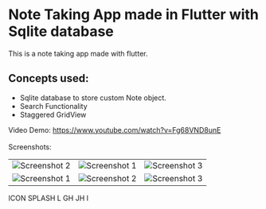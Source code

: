 # Note Taking App made in Flutter with Sqlite database 
 This is a note taking app made with flutter.<br>
## Concepts used:
<ul>
<li>Sqlite database to store custom Note object.</li>
<li>Search Functionality</li>
<li>Staggered GridView</li>
</ul>

Video Demo: https://www.youtube.com/watch?v=Fg68VND8unE <br><br>
Screenshots:<br>
<table style={border:"none"}><tr>
<td><img src="https://user-images.githubusercontent.com/29589003/57538958-2ae63100-7369-11e9-9efc-102497249cdd.png" alt="Screenshot 2"/></td>
<td><img src="https://user-images.githubusercontent.com/29589003/57538952-29b50400-7369-11e9-9b42-6a5770cb18e6.png" alt="Screenshot 1"/></td>
<td><img src="https://user-images.githubusercontent.com/29589003/57538950-29b50400-7369-11e9-990f-1d2fb7a9d1a0.png" alt="Screenshot 3"/></td>

</tr>
<tr>
<td><img src="https://user-images.githubusercontent.com/29589003/57538957-2ae63100-7369-11e9-8506-1cd7decf1815.png" alt="Screenshot 1"/></td>

<td><img src="https://user-images.githubusercontent.com/29589003/57538953-2a4d9a80-7369-11e9-9249-6020ae6eb949.png" alt="Screenshot 2"/></td>
<td><img src="https://user-images.githubusercontent.com/29589003/57538954-2a4d9a80-7369-11e9-8b25-3f2027a422b8.png" alt="Screenshot 3"/></td>



</tr>

</table>
ICON
SPLASH
L
GH
JH
I
